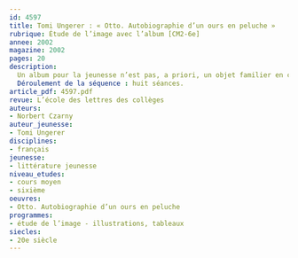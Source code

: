 ```yaml
---
id: 4597
title: Tomi Ungerer : « Otto. Autobiographie d’un ours en peluche »
rubrique: Étude de l’image avec l’album [CM2-6e]
annee: 2002
magazine: 2002
pages: 20
description: 
  Un album pour la jeunesse n’est pas, a priori, un objet familier en classe de sixième. Il peut pourtant éclairer certaines questions et donner une approche vivante du récit. « Otto » est à la fois un récit construit de façon simple, un livre illustré dans lequel l’image réduite à l’essentiel ne cache rien de l’horreur d’un siècle, et une histoire forte et juste, porteuse de valeurs éducatives. Une fois que la classe aura vu la construction du récit traditionnel, l’étude de cet ouvrage permettra d’introduire la notion d’autobiographie, d’observer, sur le plan grammatical, l’utilisation des indicateurs de temps et les raisons pour lesquelles on emploie la voix passive et d’aborder, dans une perspective interdisciplinaire, la question des persécutions nazies et celle de l’intolérance. Dans le contexte de l’éducation à la citoyenneté, cet album rappellera de manière concrète combien importent les valeurs de fraternité. Enfin, on réinvestira, à travers une évaluation écrite, la notion d’autobiographie.
  Déroulement de la séquence : huit séances.
article_pdf: 4597.pdf
revue: L’école des lettres des collèges
auteurs:
- Norbert Czarny
auteur_jeunesse:
- Tomi Ungerer
disciplines:
- français
jeunesse:
- littérature jeunesse
niveau_etudes:
- cours moyen
- sixième
oeuvres:
- Otto. Autobiographie d’un ours en peluche
programmes:
- étude de l’image - illustrations, tableaux
siecles:
- 20e siècle
---
```

